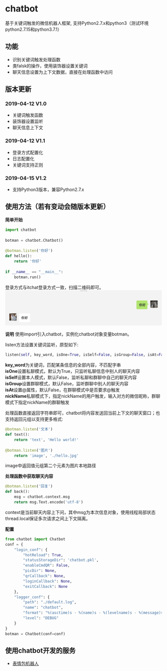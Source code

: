 # chatbot
基于关键词触发的微信机器人框架, 支持Python2.7.x和python3（测试环境python2.7.15和python3.7.1）

## 功能
- 识别关键词触发处理函数
- 类falsk的操作，使用装饰器设置关键词
- 聊天信息设置为上下文数据，直接在处理函数中访问

## 版本更新
### 2019-04-12 V1.0
- 关键词触发函数
- 装饰器设置监听
- 聊天信息上下文
### 2019-04-12 V1.1
- 登录方式配置化
- 日志配置化
- 关键词支持正则
### 2019-04-15 V1.2
- 支持Python3版本，兼容Python2.7.x

## 使用方法（若有变动会随版本更新）
**简单开始**
```python
import chatbot

botman = chatbot.Chatbot()

@botman.listen('你好')
def hello():
    return '你好'

if __name__ == "__main__":
    botman.run()
```
登录方式与itchat登录方式一致，扫描二维码即可。  
![](./img/demo.png)  

**说明**
使用import引入chatbot，实例化chatbot对象变量botman。  

listen方法设置关键词监听，原型如下:  
```python
listen(self, key_word, isOne=True, isSelf=False, isGroup=False, isAt=False, nickName=None)
```
**key_word**为关键词，匹配某条信息的全部内容，不匹配字串  
**isOne**设置私聊模式，默认为True，只监听私聊信息中别人的聊天内容  
**isSelf**设置本人模式，默认False，监听私聊和群聊中自己的聊天内容  
**isGroup**设置群聊模式，默认False，监听群聊中别人的聊天内容  
**isAt**设置@属性，默认False，在群聊模式中是否要求@触发  
**nickName**私聊模式下，指定nickName的用户触发，输入对方的微信昵称，群聊模式下指定nickName的群聊触发  

处理函数直接返回字符串即可，chatbot将内容发送回当前上下文的聊天窗口；也支持返回元组以支持更多格式:  
```python
@botman.listen('文本')
def text():
    return 'text', 'Hello world!'

@botman.listen('图片')
    return 'image', './hello.jpg'
```
image中返回值元组第二个元素为图片本地路径

**处理函数中获取聊天内容**
```python
@botman.listen('回复')
def back():
    msg = chatbot.context.msg
    return msg.Text.encode('utf-8')
```
context是当前聊天内容上下问，其中msg为本次信息对象，使用线程局部状态thread.local保证多次请求之间上下文隔离。

**配置**
```python
from chatbot import Chatbot
conf = {
    "login_conf": {
        "hotReload": True,
        "statusStorageDir": 'chatbot.pkl',
        "enableCmdQR": False,
        "picDir": None,
        "qrCallback": None,
        "loginCallback": None,
        "exitCallback": None
    },
    "logger_conf": {
        "path": "./default.log",
        "name": "chatbot",
        "format": "%(asctime)s - %(name)s - %(levelname)s - %(message)s",
        "level": "DEBUG"
    }
}
botman = Chatbot(conf=conf)
```

## 使用chatbot开发的服务
- [表情包机器人](example/emoji_robot.md)